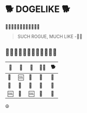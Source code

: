 # 🐕 DOGELIKE 🐕

🦴🦴🦴🦴🦴🦴🦴🦴🦴🦴🦴🦴

> SUCH ROGUE, MUCH LIKE -🐕‍🦺

## 🌭🌭🌭🌭🌭🌭🌭🌭🌭🌭🌭🌭

|  🐩 | 🐶  | 🦮 | 🐕‍🦺  |  🐕 |
|-----|-----|-----|-----|-----|
|  🍃 |  🆒 |  🍖 | 🍖  | 🦴  |
|  🦴 | 🍂  |  🥏 | 🥏  | 🍂  |
|  🆒 |  🥏 |  🆒 | 🍂  | 🎾  |

☮️